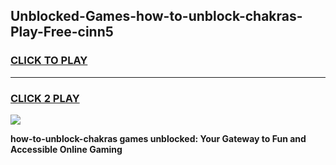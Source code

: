 
## Unblocked-Games-how-to-unblock-chakras-Play-Free-cinn5
<h3>
<a href="https://premium76.site?title=how-to-unblock-chakras&ref=21A">CLICK TO PLAY</a></h3>
<hr>

<h3>
<a href="https://premium76.site?title=how-to-unblock-chakras&ref=21A">CLICK 2 PLAY</a>
  
</h3>

<a href="https://premium76.site?title=how-to-unblock-chakras&ref=21A"><img src="https://clearcache.store/games.png"></a>


**how-to-unblock-chakras games unblocked: Your Gateway to Fun and Accessible Online Gaming**
